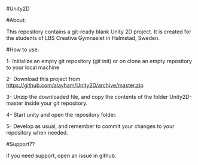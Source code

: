 #Unity2D

#About:

This repository contains a git-ready blank Unity 2D project. It is created for the students of LBS Creativa Gymnasiet in Halmstad, Sweden.

#How to use:

1- Initialize an empty git repository (git init) or on clone an empty repository to your local machine

2- Download this project from https://github.com/alayham/Unity2D/archive/master.zip

3- Unzip the downloaded file, and copy the contents of the folder Unity2D-master inside your git repository.

4- Start unity and open the repository folder.

5- Develop as usual, and remember to commit your changes to your repository when needed.

#Support??

if you need support, open an issue in github.
